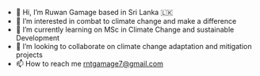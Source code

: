 - 👋 Hi, I’m Ruwan Gamage based in Sri Lanka 🇱🇰 
- 👀 I’m interested in combat to climate change and make a difference  
- 🌱 I’m currently learning on MSc in Climate Change and sustainable  Development 
- 💞️ I’m looking to collaborate on climate change adaptation and mitigation projects 
- 📫 How to reach me rntgamage7@gmail.com 

<!---
ClimateSL/ClimateSL is a ✨ special ✨ repository because its `README.md` (this file) appears on your GitHub profile.
You can click the Preview link to take a look at your changes.
--->
